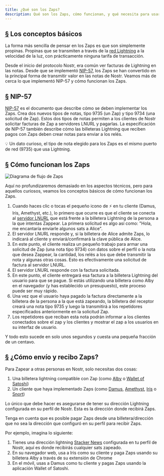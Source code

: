 ```yaml
---
title: ¿Qué son los Zaps?
description: Qué son los Zaps, cómo funcionan, y qué necesita para usarlos en su cliente Nostr.
---
```


## [§](#los-conceptos-básicos) Los conceptos básicos

La forma más sencilla de pensar en los Zaps es que son simplemente propinas. Propinas que se transmiten a través de la [red Lightning](https://www.investopedia.com/terms/l/lightning-network.asp) a la velocidad de la luz, con prácticamente ninguna tarifa de transacción.

Desde el inicio del protocolo Nostr, era común ver facturas de Lightning en las notas. Desde que se implementó [NIP-57](https://github.com/nostr-protocol/nips/blob/master/57.md), los Zaps se han convertido en la principal forma de transmitir valor en las notas de Nostr. Veamos más de cerca lo que implementó NIP-57 y cómo funcionan los Zaps.

## [§](#nip-57) NIP-57

[NIP-57](https://github.com/nostr-protocol/nips/blob/master/57.md) es el documento que describe cómo se deben implementar los Zaps. Crea dos nuevos tipos de notas, tipo 9735 (un Zap) y tipo 9734 (una solicitud de Zap). Estos dos tipos de notas permiten a los clientes de Nostr solicitar facturas de Zap a servidores LNURL y pagarlas. La especificación de NIP-57 también describe cómo las billeteras Lightning que reciben pagos con Zaps deben crear notas para enviar a los relés.

💡 Un dato curioso, el tipo de nota elegido para los Zaps es el mismo puerto de red (9735) que usa Lightning.

## [§](#cómo-funcionan-los-zaps) Cómo funcionan los Zaps

![Diagrama de flujo de Zaps](/images/zap-flow.webp)

Aquí no profundizaremos demasiado en los aspectos técnicos, pero para aquellos curiosos, veamos los conceptos básicos de cómo funcionan los Zaps.

1. Cuando haces clic o tocas el pequeño icono de ⚡ en tu cliente (Damus, Iris, Amethyst, etc.), lo primero que ocurre es que el cliente se conecta al [servidor LNURL](https://thebitcoinmanual.com/articles/what-is-ln-url-and-how-does-it-work/) que está frente a la billetera Lightning de la persona a la que intentas Zappear. La primera solicitud es algo así como: "Hola, me encantaría enviarle algunos sats a Alice".
1. El servidor LNURL responde y, si la billetera de Alice admite Zaps, lo indicará al cliente y enviará/confirmará la clave pública de Alice.
1. En este punto, el cliente realiza un pequeño trabajo para armar una solicitud de Zap (una nota tipo 9734) con datos sobre el perfil o la nota que desea Zappear, la cantidad, los relés a los que debe transmitir la nota y algunas otras cosas. Esto es efectivamente una solicitud de factura al servidor LNURL.
1. El servidor LNURL responde con la factura solicitada.
1. En este punto, el cliente entregará esa factura a la billetera Lightning del usuario para que se pague. Si estás utilizando una billetera como Alby en el navegador (y has establecido un presupuesto), este proceso puede ser muy rápido.
1. Una vez que el usuario haya pagado la factura directamente a la billetera de la persona a la que está zapeando, la billetera del receptor creará una nota tipo 9735 y luego la transmitirá a los repetidores especificados anteriormente en la solicitud Zap.
1. Los repetidores que reciban esta nota podrán informar a los clientes conectados sobre el zap y los clientes y mostrar el zap a los usuarios en su interfaz de usuario.

Y todo esto sucede en solo unos segundos y cuesta una pequeña fracción de un centavo.

## [§](#cómo-enviar-y-recibir) ¿Cómo envío y recibo Zaps?

Para Zapear a otras personas en Nostr, solo necesitas dos cosas:

1. Una billetera lightning compatible con Zap (como [Alby](https://getalby.com/) o [Wallet of Satoshi](https://www.walletofsatoshi.com/))
1. Un cliente que haya implementado Zaps (como [Damus](/es/guides/damus), [Amethyst](/es/guides/amethyst), [Iris](/es/guides/iris) o [Snort](https://snort.social))

Lo único que debe hacer es asegurarse de tener su dirección Lightning configurada en su perfil de Nostr. Esta es la dirección donde recibirá Zaps.

Tenga en cuenta que es posible pagar Zaps desde una billetera/dirección que no sea la dirección que configuró en su perfil para recibir Zaps.

Por ejemplo, imagina lo siguiente:

1. Tienes una dirección lightning [Stacker News](https://stacker.news/) configurada en tu perfil de Nostr, aquí es donde recibirás cualquier sats zapeado.
1. En su navegador web, usa a Iris como su cliente y paga Zaps usando su billetera Alby a través de su extensión de Chrome
1. En el móvil, usas a Damus como tu cliente y pagas Zaps usando la aplicación Wallet of Satoshi.
